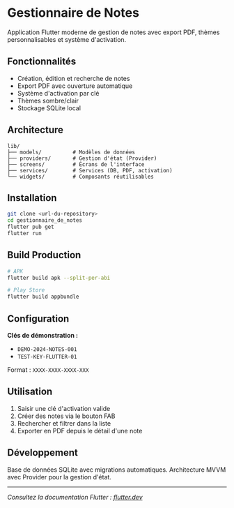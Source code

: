 # Gestionnaire de Notes

Application Flutter moderne de gestion de notes avec export PDF, thèmes personnalisables et système d'activation.

## Fonctionnalités

- Création, édition et recherche de notes
- Export PDF avec ouverture automatique
- Système d'activation par clé
- Thèmes sombre/clair
- Stockage SQLite local

## Architecture

```
lib/
├── models/          # Modèles de données
├── providers/       # Gestion d'état (Provider)  
├── screens/         # Écrans de l'interface
├── services/        # Services (DB, PDF, activation)
└── widgets/         # Composants réutilisables
```

## Installation

```bash
git clone <url-du-repository>
cd gestionnaire_de_notes
flutter pub get
flutter run
```

## Build Production

```bash
# APK
flutter build apk --split-per-abi

# Play Store
flutter build appbundle
```

## Configuration

**Clés de démonstration :**
- `DEMO-2024-NOTES-001`
- `TEST-KEY-FLUTTER-01`

Format : `XXXX-XXXX-XXXX-XXX`

## Utilisation

1. Saisir une clé d'activation valide
2. Créer des notes via le bouton FAB
3. Rechercher et filtrer dans la liste
4. Exporter en PDF depuis le détail d'une note

## Développement

Base de données SQLite avec migrations automatiques.
Architecture MVVM avec Provider pour la gestion d'état.

---

*Consultez la documentation Flutter : [flutter.dev](https://flutter.dev)*